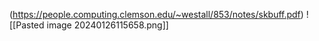 (https://people.computing.clemson.edu/~westall/853/notes/skbuff.pdf)
![[Pasted image 20240126115658.png]]

